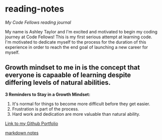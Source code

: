 # reading-notes
*My Code Fellows reading journal*

My name is Ashley Taylor and I'm excited and motivated to begin my coding journey at Code Fellows! This is my first serious attempt at learning code. I'm motivated to dedicate myself to the process for the duration of this experience in order to reach the end goal of launching a new career for myself.

## Growth mindset to me in is the concept that everyone is capaable of learning despite differing levels of natural abilities.

**3 Reminders to Stay in a Growth Mindset:**

1. It's normal for things to become more difficult before they get easier.
2. Frustration is part of the process. 
3. Hard work and dedication are more valuable than natural ability.

[Link to my Github Portfolio](https://github.com/AshleyTaylor0712)

[markdown notes](./markdown-notes.md)

